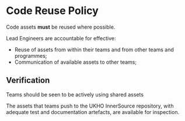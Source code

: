 # Code Reuse Policy

Code assets **must** be reused where possible.

Lead Engineers are accountable for effective:

- Reuse of assets from within their teams and from other teams and programmes;
- Communication of available assets to other teams;

## Verification

Teams should be seen to be actively using shared assets

The assets that teams push to the UKHO InnerSource repository, with adequate test and documentation artefacts, are available for inspection.
